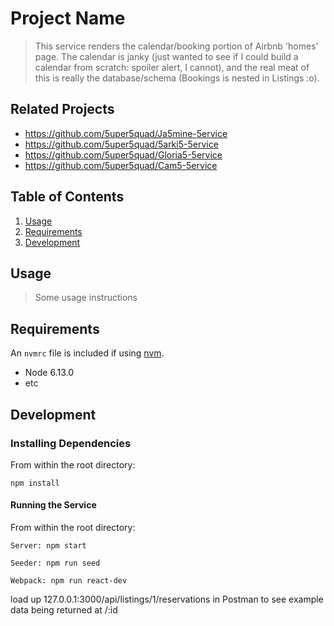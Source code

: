 # Project Name

> This service renders the calendar/booking portion of Airbnb 'homes' page. The calendar is janky (just wanted to see if I could build a calendar from scratch: spoiler alert, I cannot), and the real meat of this is really the database/schema (Bookings is nested in Listings :o).

## Related Projects

  - https://github.com/5uper5quad/Ja5mine-5ervice
  - https://github.com/5uper5quad/5arki5-5ervice
  - https://github.com/5uper5quad/Gloria5-5ervice
  - https://github.com/5uper5quad/Cam5-5ervice

## Table of Contents

1. [Usage](#Usage)
1. [Requirements](#requirements)
1. [Development](#development)

## Usage

> Some usage instructions

## Requirements

An `nvmrc` file is included if using [nvm](https://github.com/creationix/nvm).

- Node 6.13.0
- etc

## Development

### Installing Dependencies

From within the root directory:

```
npm install
```

#### Running the Service

From within the root directory:
```
Server: npm start
```
```
Seeder: npm run seed
```
```
Webpack: npm run react-dev
```

load up 127.0.0.1:3000/api/listings/1/reservations in Postman to see example data being returned at /:id
